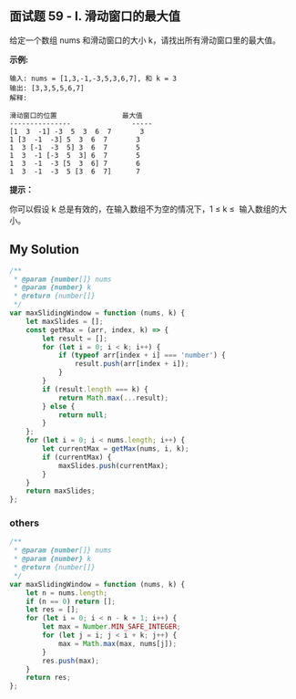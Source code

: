 ## 面试题 59 - I. 滑动窗口的最大值

给定一个数组 nums 和滑动窗口的大小 k，请找出所有滑动窗口里的最大值。

**示例:**

    输入: nums = [1,3,-1,-3,5,3,6,7], 和 k = 3
    输出: [3,3,5,5,6,7]
    解释:

    滑动窗口的位置                最大值
    ---------------               -----
    [1  3  -1] -3  5  3  6  7       3
    1 [3  -1  -3] 5  3  6  7       3
    1  3 [-1  -3  5] 3  6  7       5
    1  3  -1 [-3  5  3] 6  7       5
    1  3  -1  -3 [5  3  6] 7       6
    1  3  -1  -3  5 [3  6  7]      7

**提示：**

你可以假设 k 总是有效的，在输入数组不为空的情况下，1 ≤ k ≤  输入数组的大小。

## My Solution

```javascript
/**
 * @param {number[]} nums
 * @param {number} k
 * @return {number[]}
 */
var maxSlidingWindow = function (nums, k) {
    let maxSlides = [];
    const getMax = (arr, index, k) => {
        let result = [];
        for (let i = 0; i < k; i++) {
            if (typeof arr[index + i] === 'number') {
                result.push(arr[index + i]);
            }
        }
        if (result.length === k) {
            return Math.max(...result);
        } else {
            return null;
        }
    };
    for (let i = 0; i < nums.length; i++) {
        let currentMax = getMax(nums, i, k);
        if (currentMax) {
            maxSlides.push(currentMax);
        }
    }
    return maxSlides;
};
```

### others

```javascript
/**
 * @param {number[]} nums
 * @param {number} k
 * @return {number[]}
 */
var maxSlidingWindow = function (nums, k) {
    let n = nums.length;
    if (n == 0) return [];
    let res = [];
    for (let i = 0; i < n - k + 1; i++) {
        let max = Number.MIN_SAFE_INTEGER;
        for (let j = i; j < i + k; j++) {
            max = Math.max(max, nums[j]);
        }
        res.push(max);
    }
    return res;
};
```
